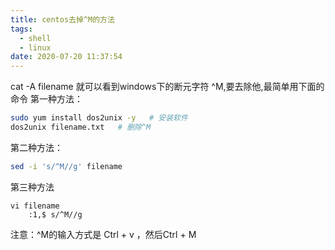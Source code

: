 ```yaml
---
title: centos去掉^M的方法
tags:
  - shell
  - linux
date: 2020-07-20 11:37:54
---
```

cat -A filename 就可以看到windows下的断元字符 ^M,要去除他,最简单用下面的命令
第一种方法：
```bash
sudo yum install dos2unix -y   # 安装软件
dos2unix filename.txt   # 删除^M
```
第二种方法：
```bash
sed -i 's/^M//g' filename
```
第三种方法
```
vi filename
    :1,$ s/^M//g
```
注意：^M的输入方式是 Ctrl + v ，然后Ctrl + M